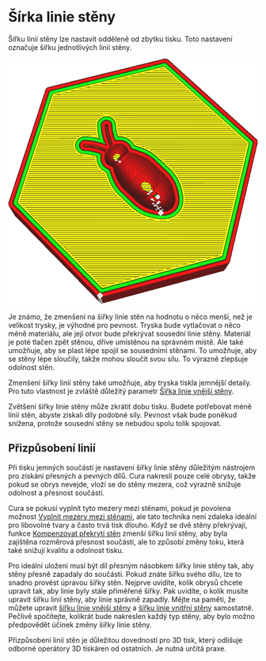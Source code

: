 Šírka linie stěny
====
Šířku linií stěny lze nastavit odděleně od zbytku tisku. Toto nastavení označuje šířku jednotlivých linií stěny.

![Linie stěn jsou mnohem širší než ostatní](../../../articles/images/wall_line_width.png)

Je známo, že zmenšení na šířky linie stěn na hodnotu o něco menší, než je velikost trysky, je výhodné pro pevnost. Tryska bude vytlačovat o něco méně materiálu, ale její otvor bude překrývat sousední linie stěny. Materiál je poté tlačen zpět stěnou, dříve umístěnou na správném místě. Ale také umožňuje, aby se plast lépe spojil se sousedními stěnami. To umožňuje, aby se stěny lépe sloučily, takže mohou sloučit svou sílu. To výrazně zlepšuje odolnost stěn.

Zmenšení šířky linií stěny také umožňuje, aby tryska tiskla jemnější detaily. Pro tuto vlastnost je zvláště důležitý parametr [Šířka linie vnější stěny](wall_line_width_0.md).

Zvětšení šířky linie stěny může zkrátit dobu tisku. Budete potřebovat méně linií stěn, abyste získali díly podobné síly. Pevnost však bude poněkud snížena, protože sousední stěny se nebudou spolu tolik spojovat.

Přizpůsobení linií
----
Při tisku jemných součástí je nastavení šířky linie stěny důležitým nástrojem pro získání přesných a pevných dílů. Cura nakreslí pouze celé obrysy, takže pokud se obrys nevejde, vloží se do stěny mezera, což výrazně snižuje odolnost a přesnost součásti.

Cura se pokusí vyplnit tyto mezery mezi stěnami, pokud je povolena možnost [Vyplnit mezery mezi stěnami](../shell/fill_perimeter_gaps.md), ale tato technika není zdaleka ideální pro libovolné tvary a často trvá tisk dlouho. Když se dvě stěny překrývají, funkce [Kompenzovat překrytí stěn](../shell/travel_compensate_overlapping_walls_enabled.md) zmenší šířku linií stěny, aby byla zajištěna rozměrová přesnost součásti, ale to způsobí změny toku, která také snižují kvalitu a odolnost tisku.

Pro ideální uložení musí být díl přesným násobkem šířky linie stěny tak, aby stěny přesně zapadaly do součásti. Pokud znáte šířku svého dílu, lze to snadno provést úpravou šířky stěn. Nejprve uvidíte, kolik obrysů chcete upravit tak, aby linie byly stále přiměřené šířky. Pak uvidíte, o kolik musíte upravit šířku linií stěny, aby linie správně zapadly. Mějte na paměti, že můžete upravit [šířku linie vnější stěny](wall_line_width_0.md) a [šířku linie vnitřní stěny](wall_line_width_x.md) samostatně. Pečlivě spočítejte, kolikrát bude nakreslen každý typ stěny, aby bylo možno předpovědět účinek změny šířky linie stěny.

Přizpůsobení linií stěn je důležitou dovedností pro 3D tisk, který odlišuje odborné operátory 3D tiskáren od ostatních. Je nutná určitá praxe.